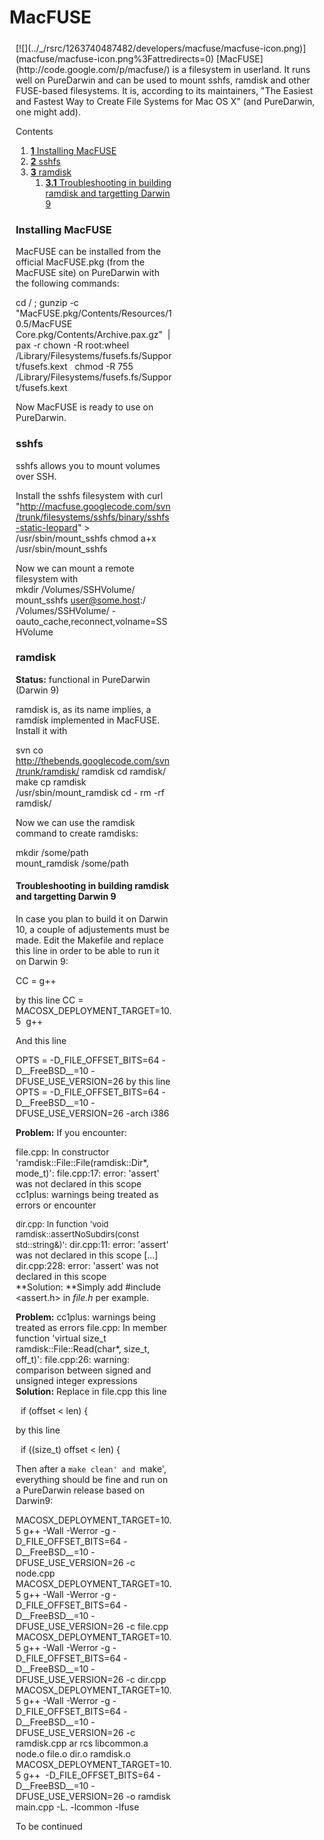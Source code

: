 MacFUSE
=======
<div style="display:inline;float:right;margin-top:5px;margin-right:10px;margin-bottom:5px;margin-left:10px">
[![](../_/rsrc/1263740487482/developers/macfuse/macfuse-icon.png)](macfuse/macfuse-icon.png%3Fattredirects=0)
[MacFUSE](http://code.google.com/p/macfuse/) is a filesystem in userland. It runs well on PureDarwin and can be used to mount sshfs, ramdisk and other FUSE-based filesystems. It is, according to its maintainers, "The Easiest and Fastest Way to Create File Systems for Mac OS X" (and PureDarwin, one might add).

<div class="sites-embed-border-off sites-embed" style="width:250px;">


Contents
1.  [**1** Installing MacFUSE](macfuse.html#TOC-Installing-MacFUSE)
2.  [**2** sshfs](macfuse.html#TOC-sshfs)
3.  [**3** ramdisk](macfuse.html#TOC-ramdisk)
    1.  [**3.1** Troubleshooting in building ramdisk and targetting Darwin 9](macfuse.html#TOC-Troubleshooting-in-building-ramdisk-and-targetting-Darwin-9)

### Installing MacFUSE
MacFUSE can be installed from the official MacFUSE.pkg (from the MacFUSE site) on PureDarwin with the following commands:

cd / ; gunzip -c "MacFUSE.pkg/Contents/Resources/10.5/MacFUSE Core.pkg/Contents/Archive.pax.gz"  | pax -r
chown -R root:wheel /Library/Filesystems/fusefs.fs/Support/fusefs.kext  
chmod -R 755 /Library/Filesystems/fusefs.fs/Support/fusefs.kext

Now MacFUSE is ready to use on PureDarwin.
### sshfs
sshfs allows you to mount volumes over SSH.

Install the sshfs filesystem with
curl "http://macfuse.googlecode.com/svn/trunk/filesystems/sshfs/binary/sshfs-static-leopard" > /usr/sbin/mount_sshfs
chmod a+x /usr/sbin/mount_sshfs

Now we can mount a remote filesystem with
mkdir /Volumes/SSHVolume/
mount_sshfs user@some.host:/ /Volumes/SSHVolume/ -oauto_cache,reconnect,volname=SSHVolume
### ramdisk
**Status:** functional in PureDarwin (Darwin 9)

ramdisk is, as its name implies, a ramdisk implemented in MacFUSE.
Install it with

svn co http://thebends.googlecode.com/svn/trunk/ramdisk/ ramdisk
cd ramdisk/
make
cp ramdisk /usr/sbin/mount_ramdisk
cd -
rm -rf ramdisk/


Now we can use the ramdisk command to create ramdisks:

mkdir /some/path
mount_ramdisk /some/path
#### Troubleshooting in building ramdisk and targetting Darwin 9
In case you plan to build it on Darwin 10, a couple of adjustements must be made.
Edit the Makefile and replace this line in order to be able to run it on Darwin 9:

CC = g++

by this line
CC = MACOSX_DEPLOYMENT_TARGET=10.5  g++

And this line

OPTS = -D_FILE_OFFSET_BITS=64 -D__FreeBSD__=10 -DFUSE_USE_VERSION=26
by this line
OPTS = -D_FILE_OFFSET_BITS=64 -D__FreeBSD__=10 -DFUSE_USE_VERSION=26 -arch i386


**Problem:** If you encounter:

file.cpp: In constructor 'ramdisk::File::File(ramdisk::Dir*, mode_t)':
file.cpp:17: error: 'assert' was not declared in this scope
cc1plus: warnings being treated as errors
or encounter

<span style="font-size:small">dir.cpp: In function 'void ramdisk::assertNoSubdirs(const std::string&)':</span>
dir.cpp:11: error: 'assert' was not declared in this scope
[...]
dir.cpp:228: error: 'assert' was not declared in this scope
**Solution: **Simply add #include <assert.h> in *file.h* per example.

**Problem:** cc1plus: warnings being treated as errors
file.cpp: In member function 'virtual size_t ramdisk::File::Read(char*, size_t, off_t)':
file.cpp:26: warning: comparison between signed and unsigned integer expressions
**Solution:** Replace in file.cpp this line

  if (offset < len) {

by this line

  if ((size_t) offset < len) {

Then after a `make clean' and `make', everything should be fine and run on a PureDarwin release based on Darwin9:

MACOSX_DEPLOYMENT_TARGET=10.5 g++ -Wall -Werror -g -D_FILE_OFFSET_BITS=64 -D__FreeBSD__=10 -DFUSE_USE_VERSION=26 -c node.cpp
MACOSX_DEPLOYMENT_TARGET=10.5 g++ -Wall -Werror -g -D_FILE_OFFSET_BITS=64 -D__FreeBSD__=10 -DFUSE_USE_VERSION=26 -c file.cpp
MACOSX_DEPLOYMENT_TARGET=10.5 g++ -Wall -Werror -g -D_FILE_OFFSET_BITS=64 -D__FreeBSD__=10 -DFUSE_USE_VERSION=26 -c dir.cpp
MACOSX_DEPLOYMENT_TARGET=10.5 g++ -Wall -Werror -g -D_FILE_OFFSET_BITS=64 -D__FreeBSD__=10 -DFUSE_USE_VERSION=26 -c ramdisk.cpp
ar rcs libcommon.a node.o file.o dir.o ramdisk.o
MACOSX_DEPLOYMENT_TARGET=10.5 g++  -D_FILE_OFFSET_BITS=64 -D__FreeBSD__=10 -DFUSE_USE_VERSION=26 -o ramdisk main.cpp -L. -lcommon -lfuse



To be continued

